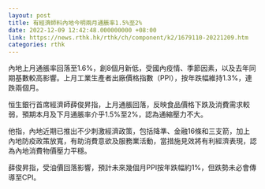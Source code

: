 ```yaml
---
layout: post
title: 有經濟師料內地今明兩月通脹率1.5%至2%
date: 2022-12-09 12:42:48.000000000 +08:00
link: https://news.rthk.hk/rthk/ch/component/k2/1679110-20221209.htm
categories: rthk
---
```


內地上月通脹率回落至1.6%，創8個月新低，受國內疫情、季節因素，以及去年同期基數較高影響。上月工業生產者出廠價格指數（PPI），按年跌幅維持1.3%，連跌兩個月。

恒生銀行首席經濟師薛俊昇指，上月通脹回落，反映食品價格下跌及消費需求較弱，預期本月及下月通脹率介乎1.5%至2%，認為通縮壓力不大。

他指，內地近期已推出不少刺激經濟政策，包括降準、金融16條和三支箭，加上內地防疫政策放寬，有助消費意欲及服務業活動，當措施見效將有利經濟表現，認為內地消費物價壓力平穩。

薛俊昇指，受油價回落影響，預計未來幾個月PPI按年跌幅約1%，但跌勢未必會傳導至CPI。
